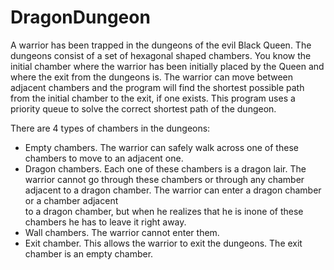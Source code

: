 # DragonDungeon
A warrior has been trapped in the dungeons of the evil Black Queen. The dungeons consist of a set of hexagonal shaped chambers. You know the initial chamber where the warrior has been initially placed by the Queen and where the exit from the dungeons is. The warrior can move between adjacent chambers and the program will find the shortest possible path from the initial chamber to the exit, if one exists. This program uses a priority queue to solve the correct shortest path of the dungeon.

There are 4 types of chambers in the dungeons:

- Empty chambers. The warrior can safely walk across one of these chambers to move to an adjacent one.
- Dragon chambers. Each one of these chambers is a dragon lair. The warrior cannot go through these chambers or through any chamber adjacent to a dragon chamber. The warrior can enter a dragon chamber or a chamber adjacent   
  to a dragon chamber, but when he realizes that he is inone of these chambers he has to leave it right away.
- Wall chambers. The warrior cannot enter them.
- Exit chamber. This allows the warrior to exit the dungeons. The exit chamber is an empty chamber.
